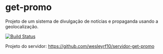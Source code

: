 # get-promo
Projeto de um sistema de divulgação de notícias e propaganda usando a geolocalização.

[![Build Status](https://travis-ci.org/luiscarlossf/get-promo.svg?branch=dev)](https://travis-ci.org/luiscarlossf/get-promo)

Projeto do servidor: https://github.com/wesleyrf10/servidor-get-promo
